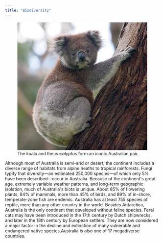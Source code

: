 ```yaml
---
title: "Biodiversity"
---
```


<figure class="figure float-md-end w-25 m-3">
    <img class="figure-img img-fluid rounded " src="/static/koala.jpg" alt="kola">
    <figcaption class="figure-caption">The koala and the <em>eucalyptus</em> form an iconic Australian pair.
    </figcaption>
</figure>

<p>Although most of Australia is semi-arid or desert, the continent includes a diverse range of habitats from alpine
    heaths to tropical rainforests. Fungi typify that diversity—an estimated 250,000 species—of which only 5% have been
    described—occur in Australia. Because of the continent's great age, extremely variable weather patterns, and
    long-term geographic isolation, much of Australia's biota is unique. About 85% of flowering plants, 84% of mammals,
    more than 45% of birds, and 89% of in-shore, temperate-zone fish are endemic. Australia has at least 755 species of
    reptile, more than any other country in the world. Besides Antarctica, Australia is the only continent that
    developed without feline species. Feral cats may have been introduced in the 17th century by Dutch shipwrecks, and
    later in the 18th century by European settlers. They are now considered a major factor in the decline and extinction
    of many vulnerable and endangered native species.Australia is also one of 17 megadiverse countries.</p>
